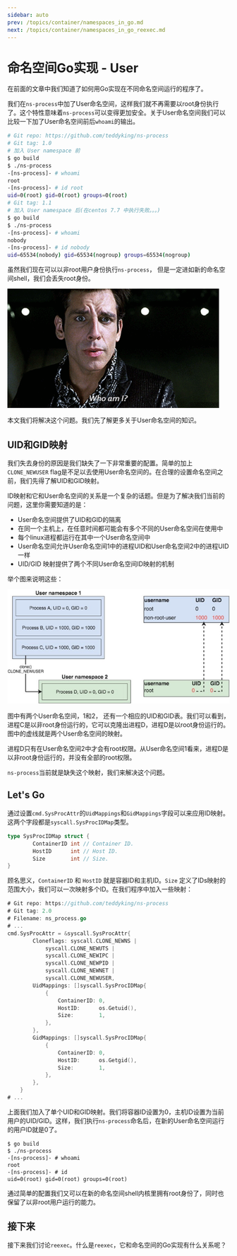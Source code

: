 ```yaml
---
sidebar: auto
prev: /topics/container/namespaces_in_go.md
next: /topics/container/namespaces_in_go_reexec.md
---
```


# 命名空间Go实现 - User

在前面的文章中我们知道了如何用Go实现在不同命名空间运行的程序了。

我们在`ns-process`中加了User命名空间，这样我们就不再需要以root身份执行了。这个特性意味着`ns-process`可以变得更加安全。关于User命名空间我们可以比较一下加了User命名空间前后`whoami`的输出。

```bash
# Git repo: https://github.com/teddyking/ns-process
# Git tag: 1.0
# 加入 User namespace 前
$ go build
$ ./ns-process
-[ns-process]- # whoami
root
-[ns-process]- # id root
uid=0(root) gid=0(root) groups=0(root)
# Git tag: 1.1
# 加入 User namespace 后(在centos 7.7 中执行失败。。。)
$ go build
$ ./ns-process
-[ns-process]- # whoami
nobody
-[ns-process]- # id nobody
uid=65534(nobody) gid=65534(nogroup) groups=65534(nogroup)
```

虽然我们现在可以以非root用户身份执行`ns-process`， 但是一定进如新的命名空间shell，我们会丢失root身份。

![who am i](./images/1_92KoE7150PT1rfC-AGO36w.gif)

本文我们将解决这个问题。我们先了解更多关于User命名空间的知识。

## UID和GID映射
我们失去身份的原因是我们缺失了一下非常重要的配置。简单的加上`CLONE_NEWUSER` flag是不足以去使用User命名空间的。在合理的设置命名空间之前，我们先得了解UID和GID映射。

ID映射和它和User命名空间的关系是一个复杂的话题。但是为了解决我们当前的问题，这里你需要知道的是：

- User命名空间提供了UID和GID的隔离
- 在同一个主机上，在任意时间都可能会有多个不同的User命名空间在使用中
- 每个linux进程都运行在其中一个User命名空间中
- User命名空间允许User命名空间1中的进程UID和User命名空间2中的进程UID一样
- UID/GID 映射提供了两个不同User命名空间ID映射的机制

举个图来说明这些：

![IDS mapping](./images/1_lY9jQy-ZHnKF1fMEe0W9qQ.jpeg)

图中有两个User命名空间，1和2， 还有一个相应的UID和GID表。我们可以看到，进程C是以非root身份运行的，它可以克隆出进程D，进程D是以root身份运行的。图中的虚线就是两个User命名空间的映射。

进程D只有在User命名空间2中才会有root权限。从User命名空间1看来，进程D是以非root身份运行的，并没有全部的root权限。

`ns-process`当前就是缺失这个映射，我们来解决这个问题。

## Let's Go

通过设置`cmd.SysProcAttr`的`UidMappings`和`GidMappings`字段可以来应用ID映射。这两个字段都是`syscall.SysProcIDMap`类型。

```go
type SysProcIDMap struct {
        ContainerID int // Container ID.
        HostID      int // Host ID.
        Size        int // Size.
}
```

顾名思义，`ContainerID` 和 `HostID` 就是容器ID和主机ID。`Size` 定义了IDs映射的范围大小，我们可以一次映射多个ID。在我们程序中加入一些映射：

```go
# Git repo: https://github.com/teddyking/ns-process
# Git tag: 2.0
# Filename: ns_process.go
# ...
cmd.SysProcAttr = &syscall.SysProcAttr{
		Cloneflags: syscall.CLONE_NEWNS |
			syscall.CLONE_NEWUTS |
			syscall.CLONE_NEWIPC |
			syscall.CLONE_NEWPID |
			syscall.CLONE_NEWNET |
			syscall.CLONE_NEWUSER,
		UidMappings: []syscall.SysProcIDMap{
			{
				ContainerID: 0,
				HostID:      os.Getuid(),
				Size:        1,
			},
		},
		GidMappings: []syscall.SysProcIDMap{
			{
				ContainerID: 0,
				HostID:      os.Getgid(),
				Size:        1,
			},
		},
	}
# ...
```

上面我们加入了单个UID和GID映射。我们将容器ID设置为0，主机ID设置为当前用户的UID/GID。这样，我们执行`ns-process`命名后，在新的User命名空间运行的用户ID就是0了。

```
$ go build
$ ./ns-process
-[ns-process]- # whoami
root
-[ns-process]- # id
uid=0(root) gid=0(root) groups=0(root)
```

通过简单的配置我们又可以在新的命名空间shell内核里拥有root身份了，同时也保留了以非root用户运行的能力。

## 接下来
接下来我们讨论`reexec`。什么是`reexec`，它和命名空间的Go实现有什么关系呢？



